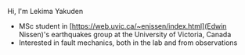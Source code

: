 Hi, I'm Lekima Yakuden 

- MSc student in [https://web.uvic.ca/~enissen/index.html](Edwin Nissen)'s earthquakes group at the University of Victoria, Canada
- Interested in fault mechanics, both in the lab and from observations

<!--
**LekiYak/LekiYak** is a ✨ _special_ ✨ repository because its `README.md` (this file) appears on your GitHub profile.

Here are some ideas to get you started:

- 🔭 I’m currently working on ...
- 🌱 I’m currently learning ...
- 👯 I’m looking to collaborate on ...
- 🤔 I’m looking for help with ...
- 💬 Ask me about ...
- 📫 How to reach me: ...
- 😄 Pronouns: ...
- ⚡ Fun fact: ...
-->
